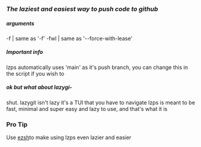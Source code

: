 ### *The laziest **and** easiest way to push code to github*

##### arguments
-f | same as '-f'
-fwl | same as '--force-with-lease'

##### Important info
lzps automatically uses 'main' as it's push branch, you can change this in the script if you wish to


##### ok but what about lazygi-
shut.
lazygit isn't lazy
it's a TUI that you have to navigate
lzps is meant to be fast, minimal and super easy and lazy to use, and that's what it is

### Pro Tip
Use [ezsh](https://github.com/AAATBSGSHU/ezsh)to make using lzps even lazier and easier
